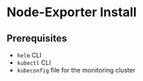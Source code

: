 # Node-Exporter Install

## Prerequisites

* `helm` CLI
* `kubectl` CLI
* `kubeconfig` file for the monitoring cluster

